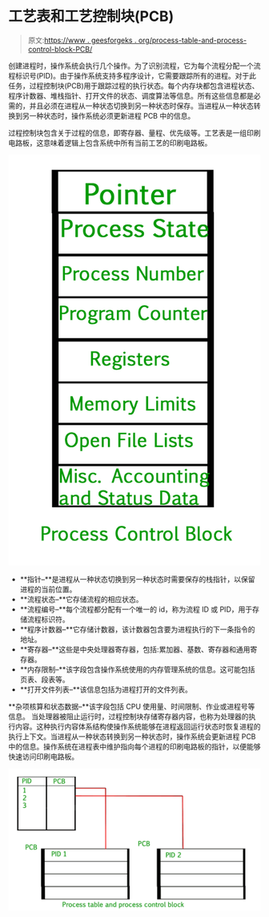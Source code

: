 # 工艺表和工艺控制块(PCB)

> 原文:[https://www . geesforgeks . org/process-table-and-process-control-block-PCB/](https://www.geeksforgeeks.org/process-table-and-process-control-block-pcb/)

创建进程时，操作系统会执行几个操作。为了识别流程，它为每个流程分配一个流程标识号(PID)。由于操作系统支持多程序设计，它需要跟踪所有的进程。对于此任务，过程控制块(PCB)用于跟踪过程的执行状态。每个内存块都包含进程状态、程序计数器、堆栈指针、打开文件的状态、调度算法等信息。所有这些信息都是必需的，并且必须在进程从一种状态切换到另一种状态时保存。当进程从一种状态转换到另一种状态时，操作系统必须更新进程 PCB 中的信息。

过程控制块包含关于过程的信息，即寄存器、量程、优先级等。工艺表是一组印刷电路板，这意味着逻辑上包含系统中所有当前工艺的印刷电路板。

![](img/8e84331408d044adefbcb938c78f388f.png)

*   **指针–**是进程从一种状态切换到另一种状态时需要保存的栈指针，以保留进程的当前位置。
*   **流程状态–**它存储流程的相应状态。
*   **流程编号–**每个流程都分配有一个唯一的 id，称为流程 ID 或 PID，用于存储流程标识符。
*   **程序计数器–**它存储计数器，该计数器包含要为进程执行的下一条指令的地址。
*   **寄存器–**这些是中央处理器寄存器，包括:累加器、基数、寄存器和通用寄存器。
*   **内存限制–**该字段包含操作系统使用的内存管理系统的信息。这可能包括页表、段表等。
*   **打开文件列表–**该信息包括为进程打开的文件列表。

**杂项核算和状态数据–**该字段包括 CPU 使用量、时间限制、作业或进程号等信息。
当处理器被阻止运行时，过程控制块存储寄存器内容，也称为处理器的执行内容。这种执行内容体系结构使操作系统能够在进程返回运行状态时恢复进程的执行上下文。当进程从一种状态转换到另一种状态时，操作系统会更新进程 PCB 中的信息。操作系统在进程表中维护指向每个进程的印刷电路板的指针，以便能够快速访问印刷电路板。

![](img/33feea2633294a839fbe9c7b34bb7b7a.png)
